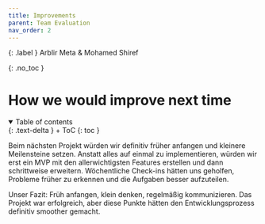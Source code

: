 ```yaml
---
title: Improvements
parent: Team Evaluation
nav_order: 2
---
```


{: .label }
Arblir Meta & Mohamed Shiref

{: .no_toc }
# How we would improve next time

<details open markdown="block">
{: .text-delta }
<summary>Table of contents</summary>
+ ToC
{: toc }
</details>

Beim nächsten Projekt würden wir definitiv früher anfangen und kleinere Meilensteine setzen. Anstatt alles auf einmal zu implementieren, würden wir erst ein MVP mit den allerwichtigsten Features erstellen und dann schrittweise erweitern. Wöchentliche Check-ins hätten uns geholfen, Probleme früher zu erkennen und die Aufgaben besser aufzuteilen.

Unser Fazit: Früh anfangen, klein denken, regelmäßig kommunizieren. Das Projekt war erfolgreich, aber diese Punkte hätten den Entwicklungsprozess definitiv smoother gemacht.
